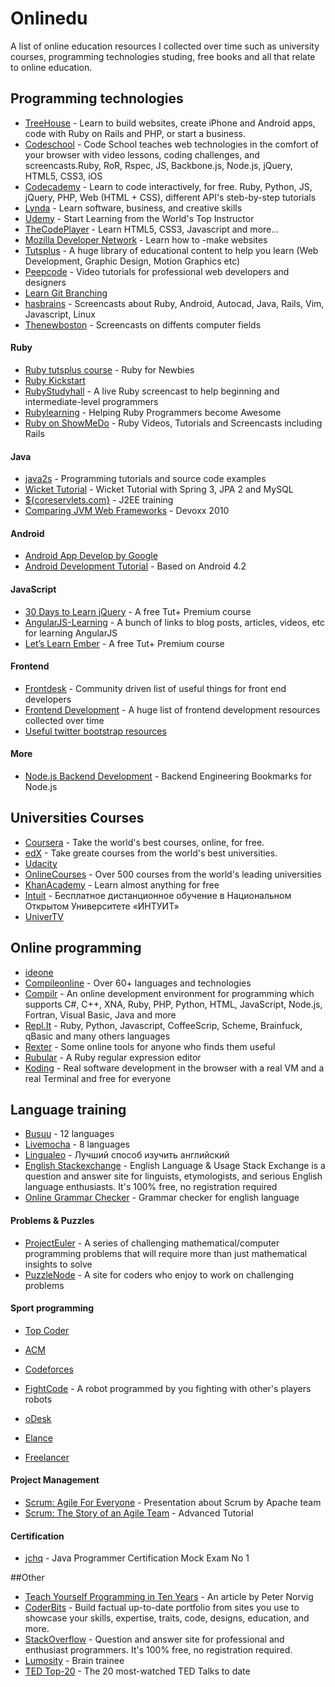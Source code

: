 Onlinedu
=========
A list of online education resources I collected over time such as university courses, programming technologies studing, free books and all that relate to online education.

## Programming technologies
- [TreeHouse](http://teamtreehouse.com/) - Learn to build websites, create iPhone and Android apps, code with Ruby on Rails and PHP, or start a business.
- [Codeschool](http://www.codeschool.com/) - Code School teaches web technologies in the comfort of your browser with video lessons, coding challenges, and screencasts.Ruby, RoR, Rspec, JS, Backbone.js, Node.js, jQuery, HTML5, CSS3, iOS
- [Codecademy](http://www.codecademy.com/) - Learn to code interactively, for free. Ruby, Python, JS, jQuery, PHP, Web (HTML + CSS), different API's steb-by-step tutorials
- [Lynda](http://www.lynda.com/) - Learn software, business, and creative skills
- [Udemy](https://www.udemy.com/) - Start Learning from the World's Top Instructor
- [TheCodePlayer](http://thecodeplayer.com/) - Learn HTML5, CSS3, Javascript and more...
- [Mozilla Developer Network](https://developer.mozilla.org/en-US/learn) - Learn how to -make websites
- [Tutsplus](https://tutsplus.com/) - A huge library of educational content to help you learn (Web Development, Graphic Design, Motion Graphics etc)
- [Peepcode](https://peepcode.com/) - Video tutorials for professional web developers and designers
- [Learn Git Branching](http://pcottle.github.io/learnGitBranching/)
- [hasbrains](http://hasbrains.ru/) - Screencasts about Ruby, Android, Autocad, Java, Rails, Vim, Javascript, Linux
- [Thenewboston](http://thenewboston.org/tutorials.php) - Screencasts on diffents computer fields

#### Ruby
- [Ruby tutsplus course](http://net.tutsplus.com/sessions/ruby-for-newbies/) - Ruby for Newbies
- [Ruby Kickstart](http://ruby-kickstart.com/)
- [RubyStudyhall](http://www.rubystudyhall.com/) - A live Ruby screencast to help beginning and intermediate-level programmers
- [Rubylearning](http://rubylearning.com/) - Helping Ruby Programmers become Awesome
- [Ruby on ShowMeDo](http://showmedo.com/videotutorials/ruby) - Ruby Videos, Tutorials and Screencasts including Rails

#### Java
- [java2s](http://www.java2s.com/) - Programming tutorials and source code examples
- [Wicket Tutorial](http://tomaszdziurko.pl/2011/01/wicket-tutorial-part-1-setting-up-project-with-spring-3-jpa-2-and-mysql/) - Wicket Tutorial with Spring 3, JPA 2 and MySQL
- [${coreservlets.com}](http://www.coreservlets.com/) - J2EE training
- [Comparing JVM Web Frameworks](http://www.slideshare.net/mraible/comparing-jvm-web-frameworks#btnNext) - Devoxx 2010

#### Android
- [Android App Develop by Google](http://developer.android.com/training/index.html) 
- [Android Development Tutorial](http://www.vogella.com/articles/Android/article.html) - Based on Android 4.2 

#### JavaScript
- [30 Days to Learn jQuery](http://freecourses.tutsplus.com/30-days-to-learn-jquery/index.html) - A free Tut+ Premium course
- [AngularJS-Learning](https://github.com/jmcunningham/AngularJS-Learning) - A bunch of links to blog posts, articles, videos, etc for learning AngularJS
- [Let’s Learn Ember](http://freecourses.tutsplus.com/lets-learn-ember/) - A free Tut+ Premium course

#### Frontend
- [Frontdesk](https://github.com/miripiruni/frontdesk) - Community driven list of useful things for front end developers
- [Frontend Development](https://github.com/dypsilon/frontend-dev-bookmarks) - A huge list of frontend development resources collected over time
- [Useful twitter bootstrap resources](http://bootstraphero.com/the-big-badass-list-of-twitter-bootstrap-resources/)

#### More
- [Node.js Backend Development](https://gist.github.com/dypsilon/5819528) - Backend Engineering Bookmarks for Node.js

## Universities Courses
- [Coursera](https://www.coursera.org/) - Take the world's best courses, online, for free.
- [edX](https://www.edx.org/) - Take greate courses from the world's best universities.
- [Udacity](https://www.udacity.com/)
- [OnlineCourses](http://www.onlinecourses.com/) - Over 500 courses from the world's leading universities
- [KhanAcademy](https://www.khanacademy.org/) - Learn almost anything for free
- [Intuit](http://www.intuit.ru/) - Бесплатное дистанционное обучение в Национальном Открытом Университете «ИНТУИТ»
- [UniverTV](http://univertv.ru/)

## Online programming
- [ideone](http://ideone.com/)
- [Compileonline](http://www.compileonline.com/) - Over 60+ languages and technologies
- [Compilr](https://compilr.com/) - An online development environment for programming which supports C#, C++, XNA, Ruby, PHP, Python, HTML, JavaScript, Node.js, Fortran, Visual Basic, Java and more
- [Repl.It](http://repl.it/) - Ruby, Python, Javascript, CoffeeScrip, Scheme, Brainfuck, qBasic and many others languages
- [Rexter](http://rextester.com/) - Some online tools for anyone who finds them useful
- [Rubular](http://rubular.com/) - A Ruby regular expression editor
- [Koding](https://koding.com/) - Real software development in the browser with a real VM and a real Terminal and free for everyone

## Language training
- [Busuu](http://www.busuu.com/) - 12 languages
- [Livemocha](http://livemocha.com/) - 8 languages
- [Lingualeo](http://lingualeo.com/) - Лучший способ изучить английский
- [English Stackexchange](http://english.stackexchange.com/) - English Language & Usage Stack Exchange is a question and answer site for linguists, etymologists, and serious English language enthusiasts. It's 100% free, no registration required
- [Online Grammar Checker](http://www.gingersoftware.com/grammarcheck) - Grammar checker for english language


#### Problems & Puzzles
- [ProjectEuler](http://projecteuler.net/problems) - A series of challenging mathematical/computer programming problems that will require more than just mathematical insights to solve
- [PuzzleNode](http://www.puzzlenode.com/) - A site for coders who enjoy to work on challenging problems

#### Sport programming
- [Top Coder](http://www.topcoder.com/)
- [ACM](http://www.acm.org/)
- [Codeforces](http://codeforces.ru/)
- [FightCode](http://fightcodegame.com/) - A robot programmed by you fighting with other's players robots

- [oDesk](http://www.oDesk.com/)
- [Elance](https://www.elance.com/)
- [Freelancer](http://www.freelancer.com/)

#### Project Management
- [Scrum: Agile For Everyone](http://www.slideshare.net/jaaronfarr/scrum-agile-for-everyone) - Presentation about Scrum by Apache team
- [Scrum: The Story of an Agile Team](http://net.tutsplus.com/articles/editorials/scrum-the-story-of-an-agile-team/) -  Advanced Tutorial

#### Certification
- [jchq](http://www.jchq.net/mockexams/exam1.htm) - Java Programmer Certification Mock Exam No 1 

##Other
- [Teach Yourself Programming in Ten Years](http://norvig.com/21-days.html) - An article by Peter Norvig
- [CoderBits](https://coderbits.com/dddenis) - Build factual up-to-date portfolio from sites you use to showcase your skills, expertise, traits, code, designs, education, and more.
- [StackOverflow](http://stackoverflow.com/) - Question and answer site for professional and enthusiast programmers. It's 100% free, no registration required. 
- [Lumosity](https://www.lumosity.com/login) - Brain trainee
- [TED Top-20](http://blog.ted.com/2012/08/21/the-20-most-watched-ted-talks-to-date/) - The 20 most-watched TED Talks to date
